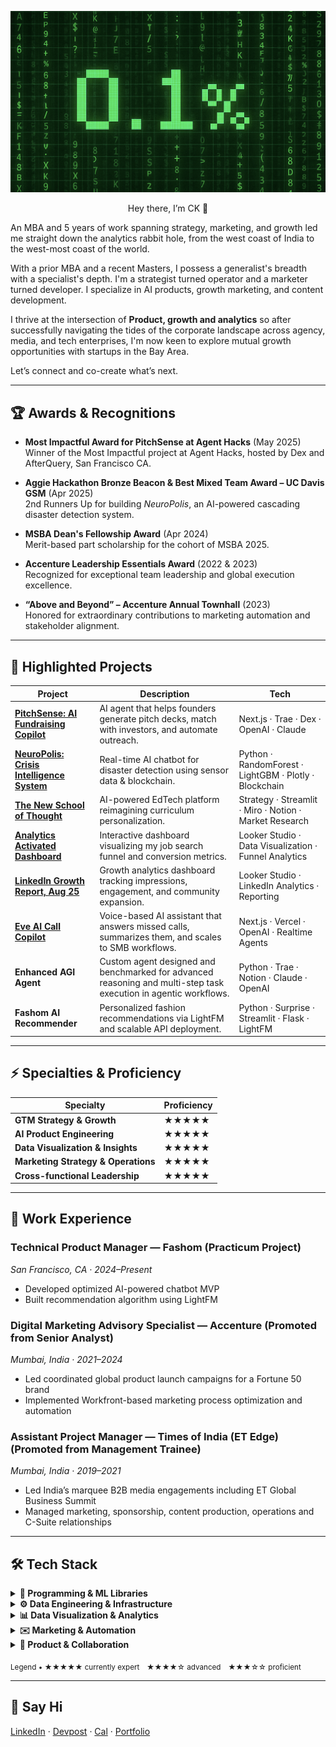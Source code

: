 <p align="center">
  <img src="Banner01.png" alt="Banner" />
</p>

<p align="center">
Hey there, I’m CK 👋

An MBA and 5 years of work spanning strategy, marketing, and growth led me straight down the analytics rabbit hole, from the west coast of India to the west-most coast of the world.

With a prior MBA and a recent Masters, I possess a generalist's breadth with a specialist's depth. I'm a strategist turned operator and a marketer turned developer. I specialize in AI products, growth marketing, and content development. 

I thrive at the intersection of **Product, growth and analytics** so after successfully navigating the tides of the corporate landscape across agency, media, and tech enterprises, I'm now keen to explore mutual growth opportunities with startups in the Bay Area. 

Let’s connect and co-create what’s next.
</p>

---

## 🏆 Awards & Recognitions

- **Most Impactful Award for PitchSense at Agent Hacks** (May 2025)  
  Winner of the Most Impactful project at Agent Hacks, hosted by Dex and AfterQuery, San Francisco CA.

- **Aggie Hackathon Bronze Beacon & Best Mixed Team Award – UC Davis GSM** (Apr 2025)  
  2nd Runners Up for building *NeuroPolis*, an AI-powered cascading disaster detection system.

- **MSBA Dean's Fellowship Award** (Apr 2024)  
  Merit-based part scholarship for the cohort of MSBA 2025.

- **Accenture Leadership Essentials Award** (2022 & 2023)  
  Recognized for exceptional team leadership and global execution excellence.

- **“Above and Beyond” – Accenture Annual Townhall** (2023)  
  Honored for extraordinary contributions to marketing automation and stakeholder alignment.

___

## 🚀 Highlighted Projects


| Project                                                                                         | Description                                                                                                             | Tech                                                     |
|-------------------------------------------------------------------------------------------------|-------------------------------------------------------------------------------------------------------------------------|----------------------------------------------------------|
| [**PitchSense: AI Fundraising Copilot**](https://github.com/ckkhot/pitchsense)                 | AI agent that helps founders generate pitch decks, match with investors, and automate outreach.                         | Next.js · Trae · Dex · OpenAI · Claude                   |
| [**NeuroPolis: Crisis Intelligence System**](https://github.com/ckkhot/NeuroPolis)             | Real-time AI chatbot for disaster detection using sensor data & blockchain.                                             | Python · RandomForest · LightGBM · Plotly · Blockchain   |
| [**The New School of Thought**](https://v0-new-school-landing.vercel.app/)                      | AI-powered EdTech platform reimagining curriculum personalization.                                                      | Strategy · Streamlit · Miro · Notion · Market Research   |
| [**Analytics Activated Dashboard**](https://lookerstudio.google.com/u/0/reporting/6a055229-f614-487e-ba2c-40158f543018/page/X8XSF) | Interactive dashboard visualizing my job search funnel and conversion metrics.                                          | Looker Studio · Data Visualization · Funnel Analytics    |
| [**LinkedIn Growth Report, Aug 25**](https://lookerstudio.google.com/u/0/reporting/4f5be770-12ce-42c0-a255-941e09f96b75/page/SCuUF) | Growth analytics dashboard tracking impressions, engagement, and community expansion.                                   | Looker Studio · LinkedIn Analytics · Reporting           |
| [**Eve AI Call Copilot**](https://geteve.vercel.app/)                                         | Voice-based AI assistant that answers missed calls, summarizes them, and scales to SMB workflows.                       | Next.js · Vercel · OpenAI · Realtime Agents              |
| **Enhanced AGI Agent**                                                                          | Custom agent designed and benchmarked for advanced reasoning and multi-step task execution in agentic workflows.        | Python · Trae · Notion · Claude · OpenAI                 |
| **Fashom AI Recommender**                                                                       | Personalized fashion recommendations via LightFM and scalable API deployment.                                           | Python · Surprise · Streamlit · Flask · LightFM          |

---

## ⚡ Specialties & Proficiency

| Specialty                               | Proficiency |
| --------------------------------------- | ----------- |
| **GTM Strategy & Growth**               | ★★★★★       |
| **AI Product Engineering**              | ★★★★★       |
| **Data Visualization & Insights**       | ★★★★★       |
| **Marketing Strategy & Operations**     | ★★★★★       |
| **Cross-functional Leadership**         | ★★★★★       |

---

## 💼 Work Experience

### Technical Product Manager — Fashom (Practicum Project)  
*San Francisco, CA · 2024–Present*  
- Developed optimized AI-powered chatbot MVP  
- Built recommendation algorithm using LightFM  

### Digital Marketing Advisory Specialist — Accenture (Promoted from Senior Analyst)  
*Mumbai, India · 2021–2024*  
- Led coordinated global product launch campaigns for a Fortune 50 brand  
- Implemented Workfront-based marketing process optimization and automation  

### Assistant Project Manager — Times of India (ET Edge)  (Promoted from Management Trainee)
*Mumbai, India · 2019–2021*  
- Led India’s marquee B2B media engagements including ET Global Business Summit    
- Managed marketing, sponsorship, content production, operations and C-Suite relationships 

---

## 🛠️ Tech Stack

<details>
  <summary><strong>🧩 Programming & ML Libraries</strong></summary>

| Tool | Notes |
|------|-------|
| Python&nbsp;🐍 | ★★★★★ – daily driver |
| SQL | ★★★★☆ |
| XGBoost | ★★★★☆ |
| HuggingFace 🤗 | ★★★☆☆ |
| Pandas • scikit-learn | ★★★★★ |

</details>

<details>
  <summary><strong>⚙️ Data Engineering & Infrastructure</strong></summary>

| Tool | Notes |
|------|-------|
| Apache Spark | ★★★★☆ – ETL & streaming |
| Kafka | ★★★★☆ |
| AWS | ★★★★☆ – S3, Lambda, ECS |
| Git | ★★★★★ |

</details>

<details>
  <summary><strong>📊 Data Visualization & Analytics</strong></summary>

| Tool | Notes |
|------|-------|
| Tableau | ★★★★★ – dashboards & story points |
| Looker | ★★★★★ |
| Streamlit | ★★★★☆ – rapid ML demos |

</details>

<details>
  <summary><strong>✉️ Marketing & Automation</strong></summary>

| Tool | Notes |
|------|-------|
| Salesforce MC | ★★★★★ – omnichannel journeys |
| Adobe AEM | ★★★★★ – component authoring |
| Workfront | ★★★★★ |
| Optimizely | ★★★★★ – A/B tests |
| HubSpot • Marketo • Sprinklr | ★★★★★ |

</details>

<details>
  <summary><strong>🤝 Product & Collaboration</strong></summary>

| Tool | Notes |
|------|-------|
| JIRA | ★★★★★ – agile rituals |
| Smartsheet | ★★★★☆ |
| Asana | ★★★★☆ |
| PowerBI | ★★★★☆ – visualization |

</details>

<sub>Legend • ★★★★★ currently expert ★★★★☆ advanced ★★★☆☆ proficient</sub>


---

## 👋 Say Hi

[LinkedIn](https://www.linkedin.com/in/chaitanyakhot/) · [Devpost](https://devpost.com/software/pitchsense) · [Cal](https://cal.com/chaitanya-khot-3tnfrd/15min) · [Portfolio](https://ck-growth.vercel.app/) 


